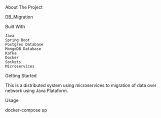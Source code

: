 About The Project

DB_Migration

Built With

    Java
    Spring Boot
    Postgres Database
    MongoDB Database
    Kafka
    Docker
    Sockets
    Microservices
    

Getting Started

This is a distributed system using microservices to migration of data over network using Java Plataform.

Usage

docker-compose up

